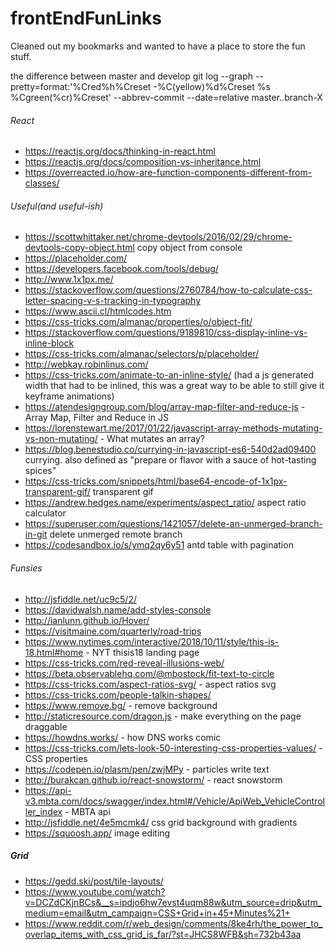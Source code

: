 # frontEndFunLinks
Cleaned out my bookmarks and wanted to have a place to store the fun stuff.

the difference between master and develop
git log --graph --pretty=format:'%Cred%h%Creset -%C(yellow)%d%Creset %s %Cgreen(%cr)%Creset' --abbrev-commit --date=relative master..branch-X

###### React
- https://reactjs.org/docs/thinking-in-react.html
- https://reactjs.org/docs/composition-vs-inheritance.html
- https://overreacted.io/how-are-function-components-different-from-classes/

###### Useful(and useful-ish)
- https://scottwhittaker.net/chrome-devtools/2016/02/29/chrome-devtools-copy-object.html copy object from console
- https://placeholder.com/
- https://developers.facebook.com/tools/debug/
- http://www.1x1px.me/
- https://stackoverflow.com/questions/2760784/how-to-calculate-css-letter-spacing-v-s-tracking-in-typography
- https://www.ascii.cl/htmlcodes.htm
- https://css-tricks.com/almanac/properties/o/object-fit/
- https://stackoverflow.com/questions/9189810/css-display-inline-vs-inline-block
- https://css-tricks.com/almanac/selectors/p/placeholder/
- http://webkay.robinlinus.com/
- https://css-tricks.com/animate-to-an-inline-style/ (had a js generated width that had to be inlined, this was a great way to be able to still give it keyframe animations)
- https://atendesigngroup.com/blog/array-map-filter-and-reduce-js - Array Map, Filter and Reduce in JS
- https://lorenstewart.me/2017/01/22/javascript-array-methods-mutating-vs-non-mutating/ - What mutates an array?
- https://blog.benestudio.co/currying-in-javascript-es6-540d2ad09400 currying. also defined as "prepare or flavor with a sauce of hot-tasting spices"
- https://css-tricks.com/snippets/html/base64-encode-of-1x1px-transparent-gif/ transparent gif
- https://andrew.hedges.name/experiments/aspect_ratio/ aspect ratio calculator
- https://superuser.com/questions/1421057/delete-an-unmerged-branch-in-git delete unmerged remote branch
- https://codesandbox.io/s/ymq2qy6y51 antd table with pagination

###### Funsies
- http://jsfiddle.net/uc9c5/2/
- https://davidwalsh.name/add-styles-console
- http://ianlunn.github.io/Hover/
- https://visitmaine.com/quarterly/road-trips
- https://www.nytimes.com/interactive/2018/10/11/style/this-is-18.html#home - NYT thisis18 landing page
- https://css-tricks.com/red-reveal-illusions-web/
- https://beta.observablehq.com/@mbostock/fit-text-to-circle
- https://css-tricks.com/aspect-ratios-svg/ - aspect ratios svg
- https://css-tricks.com/people-talkin-shapes/
- https://www.remove.bg/ - remove background
- http://staticresource.com/dragon.js - make everything on the page draggable
- https://howdns.works/ - how DNS works comic
- https://css-tricks.com/lets-look-50-interesting-css-properties-values/ - CSS properties
- https://codepen.io/plasm/pen/zwjMPy - particles write text
- http://burakcan.github.io/react-snowstorm/ - react snowstorm
- https://api-v3.mbta.com/docs/swagger/index.html#/Vehicle/ApiWeb_VehicleController_index - MBTA api
- http://jsfiddle.net/4e5mcmk4/ css grid background with gradients
- https://squoosh.app/ image editing

##### Grid
- https://gedd.ski/post/tile-layouts/
- https://www.youtube.com/watch?v=DCZdCKjnBCs&__s=ipdjo6hw7evst4uqm88w&utm_source=drip&utm_medium=email&utm_campaign=CSS+Grid+in+45+Minutes%21+
- https://www.reddit.com/r/web_design/comments/8ke4rh/the_power_to_overlap_items_with_css_grid_is_far/?st=JHCS8WFB&sh=732b43aa
